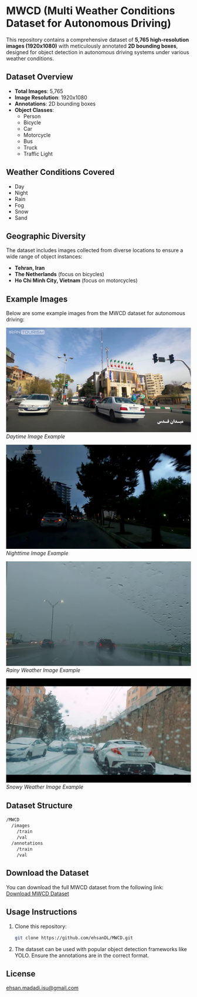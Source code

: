 
# MWCD (Multi Weather Conditions Dataset for Autonomous Driving)

This repository contains a comprehensive dataset of **5,765 high-resolution images (1920x1080)** with meticulously annotated **2D bounding boxes**, designed for object detection in autonomous driving systems under various weather conditions.

## Dataset Overview

- **Total Images**: 5,765
- **Image Resolution**: 1920x1080
- **Annotations**: 2D bounding boxes
- **Object Classes**:
  - Person
  - Bicycle
  - Car
  - Motorcycle
  - Bus
  - Truck
  - Traffic Light

## Weather Conditions Covered
- Day
- Night
- Rain
- Fog
- Snow
- Sand

## Geographic Diversity
The dataset includes images collected from diverse locations to ensure a wide range of object instances:
- **Tehran, Iran**
- **The Netherlands** (focus on bicycles)
- **Ho Chi Minh City, Vietnam** (focus on motorcycles)

## Example Images

Below are some example images from the MWCD dataset for autonomous driving:

![Day Example](Day13-109.jpg)  
*Daytime Image Example*

![Night Example](N0-017.jpg)  
*Nighttime Image Example*

![Rain Example](R12-014.jpg)  
*Rainy Weather Image Example*

![Snow Example](Sn3-769.jpg)  
*Snowy Weather Image Example*

## Dataset Structure

```
/MWCD
  /images
    /train
    /val
  /annotations
    /train
    /val
```

## Download the Dataset

You can download the full MWCD dataset from the following link:  
[Download MWCD Dataset](https://drive.google.com/file/d/1-s-A5AObOYwLG3P98TdcArUpouXK_O1X/view?usp=sharing)

## Usage Instructions

1. Clone this repository:
   ```bash
   git clone https://github.com/ehsanDL/MWCD.git
   ```
2. The dataset can be used with popular object detection frameworks like YOLO. Ensure the annotations are in the correct format.

## License

ehsan.madadi.jsu@gmail.com
```

